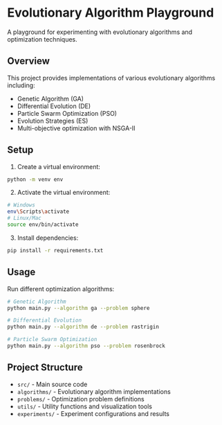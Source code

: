 # Evolutionary Algorithm Playground

A playground for experimenting with evolutionary algorithms and optimization techniques.

## Overview

This project provides implementations of various evolutionary algorithms including:
- Genetic Algorithm (GA)
- Differential Evolution (DE)
- Particle Swarm Optimization (PSO)
- Evolution Strategies (ES)
- Multi-objective optimization with NSGA-II

## Setup

1. Create a virtual environment:
```bash
python -m venv env
```

2. Activate the virtual environment:
```bash
# Windows
env\Scripts\activate
# Linux/Mac
source env/bin/activate
```

3. Install dependencies:
```bash
pip install -r requirements.txt
```

## Usage

Run different optimization algorithms:
```bash
# Genetic Algorithm
python main.py --algorithm ga --problem sphere

# Differential Evolution
python main.py --algorithm de --problem rastrigin

# Particle Swarm Optimization
python main.py --algorithm pso --problem rosenbrock
```

## Project Structure

- `src/` - Main source code
- `algorithms/` - Evolutionary algorithm implementations
- `problems/` - Optimization problem definitions
- `utils/` - Utility functions and visualization tools
- `experiments/` - Experiment configurations and results
